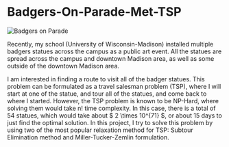 # Badgers-On-Parade-Met-TSP

![Badgers on Parade]("./badgers.png")

Recently, my school (University of Wisconsin-Madison) installed multiple badgers statues across the campus as a public art event. All the statues are spread across the campus and downtown Madison area, as well as some outside of the downtown Madison area.

I am interested in finding a route to visit all of the badger statues. This problem can be formulated as a travel salesman problem (TSP), where I will start at one of the statue, and tour all of the statues, and come back to where I started. However, the TSP problem is known to be NP-Hard, where solving them would take n! time complexity. In this case, there is a total of 54 statues, which would take about $ 2 \times 10^{71} $, or about 15 days to just find the optimal solution. In this project, I try to solve this problem by using two of the most popular relaxation method for TSP: Subtour Elimination method and Miller-Tucker-Zemlin formulation.

